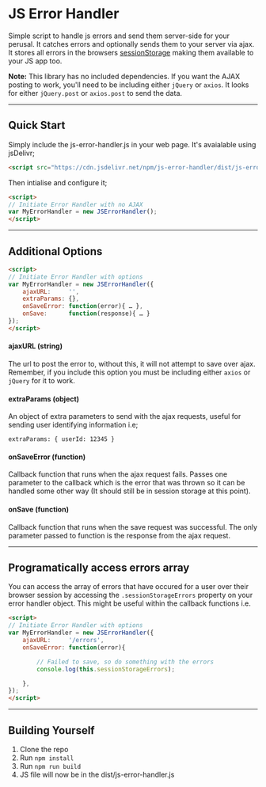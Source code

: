 # JS Error Handler

Simple script to handle js errors and send them server-side for your perusal. It catches errors and optionally sends them to your server via ajax. It stores all errors in the browsers [sessionStorage](https://developer.mozilla.org/en-US/docs/Web/API/Window/sessionStorage) making them available to your JS app too.


__Note:__ This library has no included dependencies. If you want the AJAX posting to work, you'll need to be including either `jQuery` or `axios`. It looks for either `jQuery.post` or `axios.post` to send the data.

------

## Quick Start
Simply include the js-error-handler.js in your web page. It's avaialable using jsDelivr;

```html
<script src="https://cdn.jsdelivr.net/npm/js-error-handler/dist/js-error-handler.min.js"></script>
```

Then intialise and configure it;

```html
<script>
// Initiate Error Handler with no AJAX
var MyErrorHandler = new JSErrorHandler();
</script>
```

------

## Additional Options

```html
<script>
// Initiate Error Handler with options
var MyErrorHandler = new JSErrorHandler({
    ajaxURL:     '',
    extraParams: {},
    onSaveError: function(error){ … },
    onSave:      function(response){ … }
});
</script>
```

#### ajaxURL (string)
The url to post the error to, without this, it will not attempt to save over ajax. Remember, if you include this option you must be including either `axios` or `jQuery` for it to work.

#### extraParams (object)
An object of extra parameters to send with the ajax requests, useful for sending user identifying information i.e;

```
extraParams: { userId: 12345 }
```

#### onSaveError (function)
Callback function that runs when the ajax request fails. Passes one parameter to the callback which is the error that was thrown so it can be handled some other way (It should still be in session storage at this point).

#### onSave (function)
Callback function that runs when the save request was successful. The only parameter passed to function is the response from the ajax request.

------

## Programatically access errors array
You can access the array of errors that have occured for a user over their browser session by accessing the `.sessionStorageErrors` property on your error handler object. This might be useful within the callback functions i.e.

```html
<script>
// Initiate Error Handler with options
var MyErrorHandler = new JSErrorHandler({
    ajaxURL:     '/errors',
    onSaveError: function(error){

        // Failed to save, so do something with the errors
        console.log(this.sessionStorageErrors);

    },
});
</script>
```

------

## Building Yourself

1. Clone the repo
2. Run `npm install`
3. Run `npm run build`
4. JS file will now be in the dist/js-error-handler.js